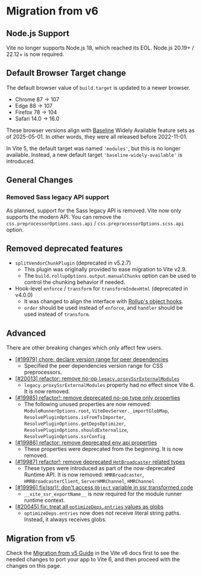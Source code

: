 # Migration from v6

## Node.js Support

Vite no longer supports Node.js 18, which reached its EOL. Node.js 20.19+ / 22.12+ is now required.

## Default Browser Target change

The default browser value of `build.target` is updated to a newer browser.

- Chrome 87 → 107
- Edge 88 → 107
- Firefox 78 → 104
- Safari 14.0 → 16.0

These browser versions align with [Baseline](https://web-platform-dx.github.io/web-features/) Widely Available feature sets as of 2025-05-01. In other words, they were all released before 2022-11-01.

In Vite 5, the default target was named `'modules'`, but this is no longer available. Instead, a new default target `'baseline-widely-available'` is introduced.

## General Changes

### Removed Sass legacy API support

As planned, support for the Sass legacy API is removed. Vite now only supports the modern API. You can remove the `css.preprocessorOptions.sass.api` / `css.preprocessorOptions.scss.api` option.

## Removed deprecated features

- `splitVendorChunkPlugin` (deprecated in v5.2.7)
  - This plugin was originally provided to ease migration to Vite v2.9.
  - The `build.rollupOptions.output.manualChunks` option can be used to control the chunking behavior if needed.
- Hook-level `enforce` / `transform` for `transformIndexHtml` (deprecated in v4.0.0)
  - It was changed to align the interface with [Rollup's object hooks](https://rollupjs.org/plugin-development/#build-hooks:~:text=Instead%20of%20a%20function%2C%20hooks%20can%20also%20be%20objects.).
  - `order` should be used instead of `enforce`, and `handler` should be used instead of `transform`.

## Advanced

There are other breaking changes which only affect few users.

- [[#19979] chore: declare version range for peer dependencies](https://github.com/vitejs/vite/pull/19979)
  - Specified the peer dependencies version range for CSS preprocessors.
- [[#20013] refactor: remove no-op `legacy.proxySsrExternalModules`](https://github.com/vitejs/vite/pull/20013)
  - `legacy.proxySsrExternalModules` property had no effect since Vite 6. It is now removed.
- [[#19985] refactor!: remove deprecated no-op type only properties](https://github.com/vitejs/vite/pull/19985)
  - The following unused properties are now removed: `ModuleRunnerOptions.root`, `ViteDevServer._importGlobMap`, `ResolvePluginOptions.isFromTsImporter`, `ResolvePluginOptions.getDepsOptimizer`, `ResolvePluginOptions.shouldExternalize`, `ResolvePluginOptions.ssrConfig`
- [[#19986] refactor: remove deprecated env api properties](https://github.com/vitejs/vite/pull/19986)
  - These properties were deprecated from the beginning. It is now removed.
- [[#19987] refactor!: remove deprecated `HotBroadcaster` related types](https://github.com/vitejs/vite/pull/19987)
  - These types were introduced as part of the now-deprecated Runtime API. It is now removed: `HMRBroadcaster`, `HMRBroadcasterClient`, `ServerHMRChannel`, `HMRChannel`
- [[#19996] fix(ssr)!: don't access `Object` variable in ssr transformed code](https://github.com/vitejs/vite/pull/19996)
  - `__vite_ssr_exportName__` is now required for the module runner runtime context.
- [[#20045] fix: treat all `optimizeDeps.entries` values as globs](https://github.com/vitejs/vite/pull/20045)
  - `optimizeDeps.entries` now does not receive literal string paths. Instead, it always receives globs.

## Migration from v5

Check the [Migration from v5 Guide](https://v6.vite.dev/guide/migration.html) in the Vite v6 docs first to see the needed changes to port your app to Vite 6, and then proceed with the changes on this page.
